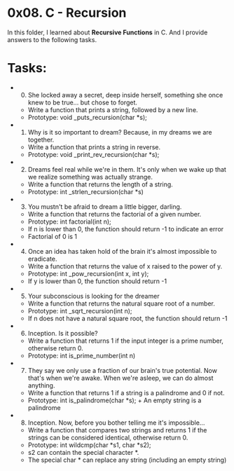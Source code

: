 # 0x08. C - Recursion

In this folder, I learned about **Recursive Functions** in C. And I provide answers to the following tasks.

# Tasks:

* 0. She locked away a secret, deep inside herself, something she once knew to be true... but chose to forget.

   - Write a function that prints a string, followed by a new line. 
   - Prototype: void _puts_recursion(char *s);

* 1. Why is it so important to dream? Because, in my dreams we are together.

   - Write a function that prints a string in reverse.
   - Prototype: void _print_rev_recursion(char *s);

* 2. Dreams feel real while we're in them. It's only when we wake up that we realize something was actually strange.

   - Write a function that returns the length of a string.
   - Prototype: int _strlen_recursion(char *s)

* 3. You mustn't be afraid to dream a little bigger, darling.

   - Write a function that returns the factorial of a given number.
   + Prototype: int factorial(int n);
   + If n is lower than 0, the function should return -1 to indicate an error
   + Factorial of 0 is 1

* 4. Once an idea has taken hold of the brain it's almost impossible to eradicate.

   - Write a function that returns the value of x raised to the power of y.
   + Prototype: int _pow_recursion(int x, int y);
   + If y is lower than 0, the function should return -1

* 5. Your subconscious is looking for the dreamer

   - Write a function that returns the natural square root of a number.
   + Prototype: int _sqrt_recursion(int n);
   + If n does not have a natural square root, the function should return -1

* 6. Inception. Is it possible?

  - Write a function that returns 1 if the input integer is a prime number, otherwise return 0.
  + Prototype: int is_prime_number(int n)

* 7. They say we only use a fraction of our brain's true potential. Now that's when we're awake. When we're asleep, we can do almost anything.

  - Write a function that returns 1 if a string is a palindrome and 0 if not.
  + Prototype: int is_palindrome(char *s);  + An empty string is a palindrome

* 8. Inception. Now, before you bother telling me it's impossible...

  - Write a function that compares two strings and returns 1 if the strings can be considered identical, otherwise return 0.
  + Prototype: int wildcmp(char *s1, char *s2);
  + s2 can contain the special character *.
  + The special char * can replace any string (including an empty string)
 
